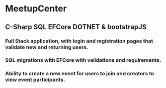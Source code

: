 ﻿# MeetupCenter
## C-Sharp SQL EFCore DOTNET & bootstrapJS

### Full Stack application, with login and registration pages that validate new and returning users.
### SQL migrations with EFCore with validations and requirements.
### Ability to create a new event for users to join and creators to view event participants.
